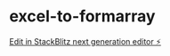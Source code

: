 # excel-to-formarray

[Edit in StackBlitz next generation editor ⚡️](https://stackblitz.com/~/github.com/amaljacksman/excel-to-formarray)